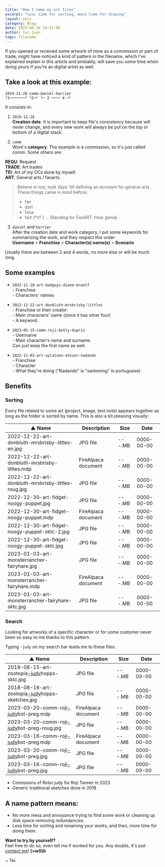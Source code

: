 ```yaml
---
title: "How I name my art files"
excerpt: "Less time for sorting, more time for drawing"
layout: post
category: Blog
date: 2023-06-20 19:31:00
author: tei-juan
tags: filename
---
```


If you opened or received some artwork of mine as a commission or part of trade, might have noticed a kind of pattern in the filename, which I've explained explain in this article and probably, will save you some time when doing yours if you're an digital artist as well.  

## Take a look at this example:  

```
2019-11-28-comm-daniel-harrier
└1───────┘ └2─┘ └─ 3 ──── 4 ─┘
```

It consists in:  

1. `2019-11-28`  
**Creation date**. It is important to keep file's consistency because will never change, and every new work will always be put on the top or bottom of a digital stack.

2. `comm`  
Work's **category**. The example is a commission, so it's just called comm. Some others are:

**REQU**: Request  
**TRADE**: Art trades  
**TEI**: Art of my OCs done by myself.  
**ART**: General arts / fanarts.  

> Believe or not, took days 'till defining an acronym for general arts. These things came in mind before:
> - fan  
> - dart  
> - fana  
> - fart \(ºnº \) ... Standing for FanART. How genial.

3. `daniel` and `harrier`   
After the creation date and work category, I put some keywords for summarizing the work, and they respect this order:  
**Username** > **Franchise** > **Character(s) name(s)** > **Scenario**  

Usually there are between 2 and 4 words, no more else or will be much long.  

## Some examples

- `2022-11-18-art-badguys-diane-mrwolf`  
\- Franchise  
\- Characters' names    

- `2022-12-22-art-donbluth-mrsbrisby-littles`  
\- Franchise or their creator  
\- Main characters' name (since it has other four)  
\- A keyword.    

- `2023-05-15-comm-roji-betty-dupris`  
\- Username  
\- Main character's name and surname.  
Can just keep the first name as well.  

- `2022-11-02-art-splatoon-shiver-nadando`  
\- Franchise  
\- Character  
\- What they're doing ("Nadando" is "swimming" in portuguese)

## Benefits

### Sorting

Every file related to some art (project, image, text note) appears together as long as the folder is sorted by name. This is also a bit pleasing visually:  

| ▲ Name | Description | Size | Date |
| --- | --- | --- | --- |
| 2022-12-22-art-donbluth-mrsbrisby-littles-en.jpg | JPG file | ---.MB | 0000-00-00 |
| 2022-12-22-art-donbluth-mrsbrisby-littles.mdp | FireAlpaca  document | ---.MB | 0000-00-00 |
| 2022-12-22-art-donbluth-mrsbrisby-littles-roug.jpg | JPG file | ---.MB | 0000-00-00 |
| 2022-12-30-art-fidget-noogy-puppet.jpg | JPG file | ---.MB | 0000-00-00 |
| 2022-12-30-art-fidget-noogy-puppet.mdp | FireAlpaca  document | ---.MB | 0000-00-00 |
| 2022-12-30-art-fidget-noogy-puppet-sktc-2.jpg | JPG file | ---.MB | 0000-00-00 |
| 2022-12-30-art-fidget-noogy-puppet-sktc.jpg | JPG file | ---.MB | 0000-00-00 |
| 2023-01-03-art-monsterrancher-fairyhare.jpg | JPG file | ---.MB | 0000-00-00 |
| 2023-01-03-art-monsterrancher-fairyhare.mdp | FireAlpaca  document | ---.MB | 0000-00-00 |
| 2023-01-03-art-monsterrancher-fairyhare-sktc.jpg | JPG file | ---.MB | 0000-00-00 |

### Search

Looking for artworks of a specific character or for some customer never been so easy to me thanks to this pattern. 

Typing `-judy` on my search bar leads me to these files:    

| ▲ Name | Description | Size | Date |
| --- | --- | --- | --- |
| 2018-08-15-art-zootopia<u>-judy</u>hopps-sktc.jpg | JPG file | ---.MB | 0000-00-00 |
| 2018-08-16-art-zootopia<u>-judy</u>hopps-sketches.jpg | JPG file | ---.MB | 0000-00-00 |
| 2023-03-20-comm-roji<u>-judy</u>bot-preg.mdp | FireAlpaca  document | ---.MB | 0000-00-00 |
| 2023-03-20-comm-roji<u>-judy</u>bot-preg-roug.jpg | JPG file | ---.MB | 0000-00-00 |
| 2023-03-16-comm-roji<u>-judy</u>bot-preg.mdp | FireAlpaca  document | ---.MB | 0000-00-00 |
| 2023-03-20-comm-roji<u>-judy</u>bot-preg.jpg | JPG file | ---.MB | 0000-00-00 |
| 2023-03-16-comm-roji<u>-judy</u>bot-preg.jpg | JPG file | ---.MB | 0000-00-00 |

- Comissions of Robo judy for Roji Tanner in 2023  
- Generic traditional sketches done in 2018  

## A name pattern means:
- No more mess and annoyance trying to find some work or cleaning up disk space removing redundancies.  
- Less time for sorting and renaming your works, and then, more time for doing them.  

**Want to try by yourself?**  
Feel free to do so, even tell me if worked for you. Any doubts, it's just [contact me](/contact)! **(\>w0\)b**

\~ Tei.
